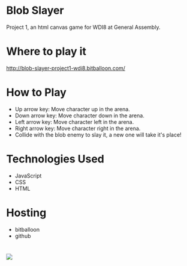 # Blob Slayer
Project 1, an html canvas game for WDI8 at General Assembly.

# Where to play it

http://blob-slayer-project1-wdi8.bitballoon.com/

# How to Play
* Up arrow key: Move character up in the arena.
* Down arrow key: Move character down in the arena.
* Left arrow key: Move character left in the arena.
* Right arrow key: Move character right in the arena.
* Collide with the blob enemy to slay it, a new one will take it's place!

# Technologies Used
* JavaScript
* CSS
* HTML

# Hosting
* bitballoon
* github

# 

![](http://i.imgur.com/CmT8Dcy.png)

